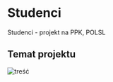 # Studenci
Studenci - projekt na PPK, POLSL

## Temat projektu
![treść](https://i.imgur.com/Z4inY3d.png)

